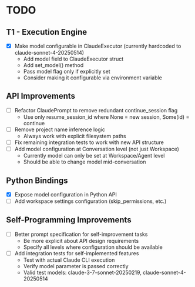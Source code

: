 # TODO

## T1 - Execution Engine

- [x] Make model configurable in ClaudeExecutor (currently hardcoded to claude-sonnet-4-20250514)
  - Add model field to ClaudeExecutor struct
  - Add set_model() method
  - Pass model flag only if explicitly set
  - Consider making it configurable via environment variable

## API Improvements

- [ ] Refactor ClaudePrompt to remove redundant continue_session flag
  - Use only resume_session_id where None = new session, Some(id) = continue
- [ ] Remove project name inference logic
  - Always work with explicit filesystem paths
- [ ] Fix remaining integration tests to work with new API structure
- [ ] Add model configuration at Conversation level (not just Workspace)
  - Currently model can only be set at Workspace/Agent level
  - Should be able to change model mid-conversation

## Python Bindings

- [x] Expose model configuration in Python API
- [ ] Add workspace settings configuration (skip_permissions, etc.)

## Self-Programming Improvements

- [ ] Better prompt specification for self-improvement tasks
  - Be more explicit about API design requirements
  - Specify all levels where configuration should be available
- [ ] Add integration tests for self-implemented features
  - Test with actual Claude CLI execution
  - Verify model parameter is passed correctly
  - Valid test models: claude-3-7-sonnet-20250219, claude-sonnet-4-20250514